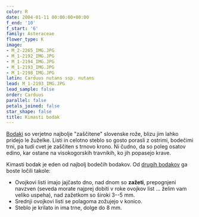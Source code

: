 ```yaml
---
color: R
date: 2004-01-11 00:00:00+00:00
f_end: '10'
f_start: '6'
family: Asteraceae
flower_type: K
image:
- M_2-2265_IMG.JPG
- M_1-2192_IMG.JPG
- M_1-2194_IMG.JPG
- M_1-2193_IMG.JPG
- M_1-2198_IMG.JPG
latin: Carduus nutans ssp. nutans
lead: M_1-2193_IMG.JPG
lead_sample: false
order: Carduus
parallel: false
petals_joined: false
star_shape: false
title: Kimasti bodak
---
```

[Bodaki](../genus/carduus/) so verjetno najbolje "zaščitene" slovenske rože, blizu jim lahko pridejo le žuželke. Listi in celotno steblo so gosto porasli z ostrimi, bodečimi trni, pa tudi cvet je zaščiten s trnovo krono. Ni čudno, da so poleg osatov edino, kar ostane na visokogorskih travnikih, ko jih popasejo krave.

Kimasti bodak je eden od najbolj bodečih bodakov. Od [drugih bodakov](../genus/carduus/) ga boste ločili takole:

-   Ovojkovi listi imajo jajčasto dno, nad dnom so **zažeti**, prepognjeni navzven (seveda morate najprej dobiti v roke ovojkov list \... želim vam veliko uspeha), nad zažetkom so široki 3--5 mm.
-   Srednji ovojkovi listi se polagoma zožujejo v konico.
-   Steblo je krilato in ima trne, dolge do 8 mm.
